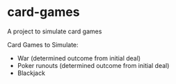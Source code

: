# card-games

A project to simulate card games

Card Games to Simulate:

- War (determined outcome from initial deal)
- Poker runouts (determined outcome from initial deal)
- Blackjack
